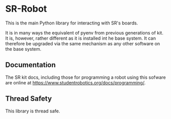 # SR-Robot

This is the main Python library for interacting with SR's boards.

It is in many ways the equivalent of pyenv from previous generations of kit.
It is, however, rather different as it is installed int he base system.
It can therefore be upgraded via the same mechanism as any other software
on the base system.

## Documentation

The SR kit docs, including those for programming a robot using this sofware
are online at <https://www.studentrobotics.org/docs/programming/>.

## Thread Safety

This library is thread safe.
